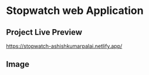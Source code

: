 # Stopwatch web Application

## Project Live Preview

https://stopwatch-ashishkumarpalai.netlify.app/
## Image

